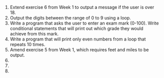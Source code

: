 1. Extend exercise 6 from Week 1 to output a message if the user is over 18.
  2. Output the digits between the range of 0 to 9 using a loop.  
  3. Write a program that asks the user to enter an exam mark (0-100). Write conditional statements that will print out which grade they would achieve from this mark.
  4. Write a program that will print only even numbers from a loop that repeats 10 times.     
  5. Amend exercise 5 from Week 1, which requires feet and miles to be output. 
  6. 
  7. 
  8. 